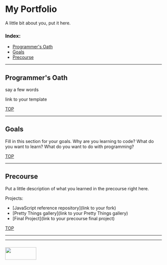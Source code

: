 # My Portfolio

A little bit about you, put it here.

### Index:
* [Programmer's Oath](#programmers-oath)
* [Goals](#goals)
* [Precourse](#precourse)

___

## Programmer's Oath

say a few words

link to your template

[TOP](#my-portfolio)

___

## Goals

Fill in this section for your goals.  Why are you learning to code?  What do you want to learn?  What do you want to do with programming?


[TOP](#my-portfolio)
___

## Precourse

Put a little description of what you learned in the precourse right here.  

Projects:
* [JavaScript reference repository](link to your fork)
* [Pretty Things gallery](link to your Pretty Things gallery)
* [Final Project](link to your precourse final project)



[TOP](#my-portfolio)

___
___
### <a href="http://elewa.education/blog" target="_blank"><img src="https://user-images.githubusercontent.com/18554853/34921062-506450ae-f97d-11e7-875f-6feeb26ad72d.png" width="100" height="40"/></a>
